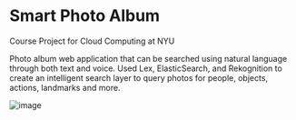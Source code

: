 # Smart Photo Album

Course Project for Cloud Computing at NYU 

Photo album web application that can be searched using natural language
through both text and voice. Used Lex, ElasticSearch, and
Rekognition to create an intelligent search layer to query photos for people,
objects, actions, landmarks and more.

![image](https://github.com/ernraff/smart-photo-album/assets/103540977/68ec9a0c-e177-4faf-a51c-7690a46420a5)

